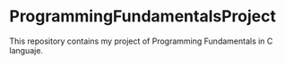 # ProgrammingFundamentalsProject
This repository contains my project of Programming Fundamentals in C languaje.
